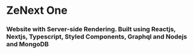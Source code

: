 # ZeNext One

### Website with Server-side Rendering. Built using Reactjs, Nextjs, Typescript, Styled Components, Graphql and Nodejs and MongoDB
